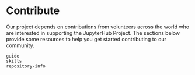 # Contribute

Our project depends on contributions from volunteers across the world who are interested in supporting the JupyterHub Project.
The sections below provide some resources to help you get started contributing to our community.

```{toctree}
guide
skills
repository-info
```